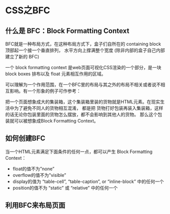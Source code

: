 # CSS之BFC


## 什么是 BFC：Block Formatting Context
BFC就是一种布局方式，在这种布局方式下，盒子们自所在的 containing block 顶部起一个接一个垂直排列，
水平方向上撑满整个宽度 (除非内部的盒子自己内部建立了新的 BFC)



一个 block formatting context 是web页面可视化CSS渲染的一个部分，是一块 block boxes 排布以及 float 元素相互作用的区域。

可以理解为一个作用范围，在一个BFC里的布局与其之外的布局不相关或者说不相互影响。有一个形象的例子可作参考：

把一个页面想象成大的集装箱，这个集装箱里装的货物就是HTML元素。在现实生活中为了避免不同人的货物相互混淆，
都是把 货物打好包装再装入集装箱，这样的话无论你包装里面的货物怎么摆放，都不会影响到其他人的货物。
那么这个包装就可以被想象成Block Formatting Context。


## 如何创建BFC 

当一个HTML元素满足下面条件的任何一点，都可以产生 Block Formatting Context：

- float的值不为”none”
- overflow的值不为”visible”
- display的值为 “table-cell”, “table-caption”, or “inline-block” 中的任何一个
- position的值不为 “static” 或 “relative” 中的任何一个

## 利用BFC来布局页面